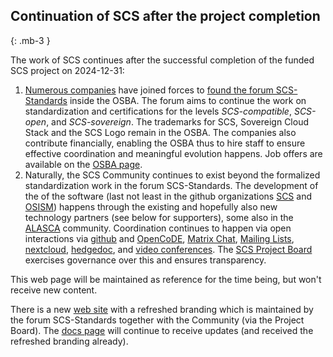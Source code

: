 ## Continuation of SCS after the project completion
{: .mb-3 }

The work of SCS continues after the successful completion of the funded SCS
project on 2024-12-31:

1. [Numerous companies](https://www.sovereigncloudstack.org/network/)
   have joined forces to [found the forum SCS-Standards](https://scs.community/2024/10/23/osba-forum-scs-standards/)
   inside the OSBA. The forum aims to continue the work on standardization
   and certifications for the levels *SCS-compatible*, *SCS-open*, and *SCS-sovereign*.
   The trademarks for SCS, Sovereign Cloud Stack and the SCS Logo remain in the OSBA.
   The companies also contribute financially, enabling the OSBA thus to hire staff
   to ensure effective coordination and meaningful evolution happens.
   Job offers are available on the [OSBA page](https://osb-alliance.de/jobs).
2. Naturally, the SCS Community continues to exist beyond the formalized standardization work
   in the forum SCS-Standards. The development of the of the software (last not least
   in the github organizations [SCS](https://github.com/SovereignCloudStack)
   and [OSISM](https://github.com/OSISM)) happens through the existing and hopefully
   also new technology partners (see below for supporters), some also in the
   [ALASCA](https://alasca.cloud/) community.
   Coordination continues to happen via open interactions via
   [github](https://github.com/SovereignCloudStack) and
   [OpenCoDE](https://gitlab.opencode.de/sovereigncloudstack),
   [Matrix Chat](https://matrix.to/#/#scs-community:matrix.org),
   [Mailing Lists](https://scs.sovereignit.de/mailman3/postorius/lists/),
   [nextcloud](https://scs.sovereignit.de/nextcloud/),
   [hedgedoc](https://input.scs.community/), and
   [video conferences](https://conf.scs.koeln:8443/).
   The [SCS Project Board](https://docs.scs.community/standards/scs-0005-v1-project-governance)
   exercises governance over this and ensures transparency.

This web page will be maintained as reference for the time being, but won't receive
new content.

There is a new [web site](https://www.sovereigncloudstack.org/) with a refreshed branding
which is maintained by the forum SCS-Standards together with the Community (via the
Project Board).
The [docs page](https://docs.scs.community/) will continue to receive updates (and received
the refreshed branding already).
